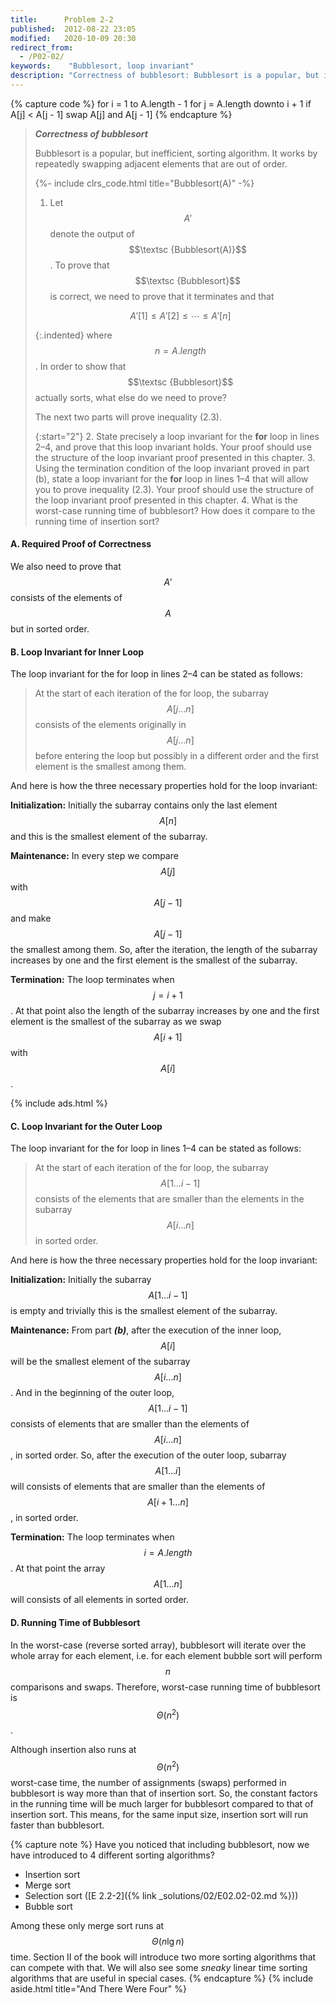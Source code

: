 ```yaml
---
title:      Problem 2-2
published:  2012-08-22 23:05
modified:   2020-10-09 20:30
redirect_from:
  - /P02-02/
keywords:    "Bubblesort, loop invariant"
description: "Correctness of bubblesort: Bubblesort is a popular, but inefficient, sorting algorithm. It works by repeatedly swapping adjacent elements that are out of order. Let A′ denote the output of Bubblesort(A). To prove that Bubblesort is correct, we need to prove that it terminates and that..."
---
```


{% capture code %}
for i = 1 to A.length - 1
    for j = A.length downto i + 1
        if A[j] < A[j - 1]
            swap A[j] and A[j - 1]
{% endcapture %}

> ***Correctness of bubblesort***
>
> Bubblesort is a popular, but inefficient, sorting algorithm. It works by repeatedly swapping adjacent elements that are out of order.
>
> {%- include clrs_code.html title="Bubblesort(A)" -%}
>
> 1. Let $$A'$$ denote the output of $$\textsc {Bubblesort(A)}$$ . To prove that $$\textsc {Bubblesort}$$ is correct, we need to prove that it terminates and that
>
> $$A'[1] \leq A'[2] \leq \cdots \leq A'[n] \tag{2.3}$$
>
> {:.indented}
> where $$n = A.length$$. In order to show that $$\textsc {Bubblesort}$$ actually sorts, what else do we need to prove?
>
> The next two parts will prove inequality (2.3).
>
> {:start="2"}
> 2. State precisely a loop invariant for the **for** loop in lines 2–4, and prove that this loop invariant holds. Your proof should use the structure of the loop invariant proof presented in this chapter.
> 3. Using the termination condition of the loop invariant proved in part (b), state a loop invariant for the **for** loop in lines 1–4 that will allow you to prove inequality (2.3). Your proof should use the structure of the loop invariant proof presented in this chapter.
> 4. What is the worst-case running time of bubblesort? How does it compare to the running time of insertion sort?

#### A. Required Proof of Correctness

We also need to prove that $$A'$$ consists of the elements of $$A$$ but in sorted order.

#### B. Loop Invariant for Inner Loop

The loop invariant for the for loop in lines 2–4 can be stated as follows:

> At the start of each iteration of the for loop, the subarray $$A[j \ldots n]$$ consists of the elements originally in $$A[j \ldots n]$$ before entering the loop but possibly in a different order and the first element is the smallest among them.

And here is how the three necessary properties hold for the loop invariant:

**Initialization:** Initially the subarray contains only the last element $$A[n]$$ and this is the smallest element of the subarray.

**Maintenance:** In every step we compare $$A[j]$$ with $$A[j - 1]$$ and make $$A[j - 1]$$ the smallest among them. So, after the iteration, the length of the subarray increases by one and the first element is the smallest of the subarray.

**Termination:** The loop terminates when $$j = i + 1$$. At that point also the length of the subarray increases by one and the first element is the smallest of the subarray as we swap $$A[i + 1]$$ with $$A[i]$$.

{% include ads.html %}

#### C. Loop Invariant for the Outer Loop

The loop invariant for the for loop in lines 1–4 can be stated as follows:

> At the start of each iteration of the for loop, the subarray $$A[1 \ldots i - 1]$$ consists of the elements that are smaller than the elements in the subarray $$A[i \ldots n]$$ in sorted order.

And here is how the three necessary properties hold for the loop invariant:

**Initialization:** Initially the subarray $$A[1 \ldots i - 1]$$ is empty and trivially this is the smallest element of the subarray.

**Maintenance:** From part ***(b)***, after the execution of the inner loop, $$A[i]$$ will be the smallest element of the subarray $$A[i \ldots n]$$. And in the beginning of the outer loop, $$A[1 \ldots i - 1]$$ consists of elements that are smaller than the elements of $$A[i \ldots n]$$, in sorted order. So, after the execution of the outer loop, subarray $$A[1 \ldots i]$$ will consists of elements that are smaller than the elements of $$A[i + 1 \ldots n]$$, in sorted order.

**Termination:** The loop terminates when $$i = A.length$$. At that point the array $$A[1 \ldots n]$$ will consists of all elements in sorted order.

#### D. Running Time of Bubblesort

In the worst-case (reverse sorted array), bubblesort will iterate over the whole array for each element, i.e. for each element bubble sort will perform $$n$$ comparisons and swaps. Therefore, worst-case running time of bubblesort is $$\Theta(n^2)$$.

Although insertion also runs at $$\Theta(n^2)$$ worst-case time, the number of assignments (swaps) performed in bubblesort is way more than that of insertion sort. So, the constant factors in the running time will be much larger for bubblesort compared to that of insertion sort. This means, for the same input size, insertion sort will run faster than bubblesort.

{% capture note %}
Have you noticed that including bubblesort, now we have introduced to 4 different sorting algorithms?

* Insertion sort
* Merge sort
* Selection sort ([E 2.2-2]({% link _solutions/02/E02.02-02.md %}))
* Bubble sort

Among these only merge sort runs at $$\Theta(n \lg n)$$ time. Section II of the book will introduce two more sorting algorithms that can compete with that. We will also see some *sneaky* linear time sorting algorithms that are useful in special cases.
{% endcapture %}
{% include aside.html title="And There Were Four" %}
